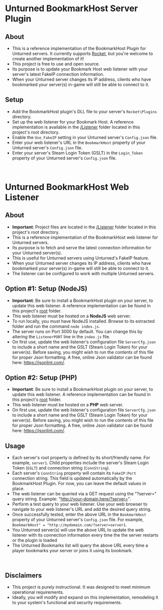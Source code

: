 # Unturned BookmarkHost Server Plugin


## About
- This is a reference implementation of the BookmarkHost Plugin for Unturned servers. It currently supports [Rocket](https://github.com/SmartlyDressedGames/Legally-Distinct-Missile), but you're welcome to create another implementation of it!
- This project is free to use and open source.
- Its purpose is to update your Bookmark Host web listener with your server's latest FakeIP connection information.
- When your Unturned server changes its IP address, clients who have bookmarked your server(s) in-game will still be able to connect to it.

## Setup
- Add the BookmarkHost plugin's DLL file to your server's `Rocket\Plugins` directory.
- Set up the web listener for your Bookmark Host. A reference implementation is available in the [/Listener](https://github.com/PandahutMushy/BookmarkHostPlugin/tree/master/Listener) folder located in this project's root directory. 
- Enable the `Use_FakeIP` setting in your Unturned server's `Config.json` file.
- Enter your web listener's URL in the `BookmarkHost` property of your Unturned server's `Config.json` file.
- Enter your server's Steam Login Token (GSLT) in the `Login_Token` property of your Unturned server's `Config.json` file.

<br/>

# Unturned BookmarkHost Web Listener

## About
- **Important**: Project files are located in the [/Listener](https://github.com/PandahutMushy/BookmarkHostPlugin/tree/master/Listener) folder located in this project's root directory. 
- This is a reference implementation of the BookmarkHost web listener for Unturned servers.
- Its purpose is to fetch and serve the latest connection information for your Unturned server(s).
- This is useful for Unturned servers using Unturned's FakeIP feature.
- When your Unturned server changes its IP address, clients who have bookmarked your server(s) in-game will still be able to connect to it.
- The listener can be configured to work with multiple Unturned servers.

## Option #1: Setup (NodeJS)
- **Important**: Be sure to install a BookmarkHost plugin on your server, to update this web listener. A reference implementation can be found in this project's [root](https://github.com/PandahutMushy/BookmarkHostPlugin/tree/master) folder.
- This web listener must be hosted on a **NodeJS** web server.
- To run locally, you must have NodeJS installed. Browse to its extracted folder and run the command `node index.js`.
- The server runs on Port 3000 by default. You can change this by altering the `ListenerPORT` line in the `index.js` file.
- On first use, update the web listener's configuration file `ServerCfg.json` to include a short name and the GSLT (Steam Login Token) for your server(s). Before saving, you might wish to run the contents of this file for proper Json formatting. A free, online Json validator can be found here: https://jsonlint.com/. 

## Option #2: Setup (PHP)
- **Important**: Be sure to install a BookmarkHost plugin on your server, to update this web listener. A reference implementation can be found in this project's [root](https://github.com/PandahutMushy/BookmarkHostPlugin/tree/master) folder.
- This web listener must be hosted on a **PHP** web server.
- On first use, update the web listener's configuration file `ServerCfg.json` to include a short name and the GSLT (Steam Login Token) for your server(s). Before saving, you might wish to run the contents of this file for proper Json formatting. A free, online Json validator can be found here: https://jsonlint.com/. 

## Usage
- Each server's root property is defined by its short/friendly name. For example, `server1`. Child properties include the server's Steam Login Token (`GSLT`) and connection string (`ConnString`).
- Each server's `ConnString` property will contain its `FakeIP:Port` connection string. This field is updated automatically by the BookmarkHost Plugin. For now, you can leave the default values in place.
- The web listener can be queried via a GET request using the "?server=" query string. Example: "http://your-domain.here/?server=<shortname>".
- Perform a test query to your web listener. Use your web browser to navigate to your web listener's URL and add the desired query string.
- Once successfully tested, enter the above URL in the `BookmarkHost` property of your Unturned server's `Config.json` file. For example, `BookmarkHost" = "http://mydomain.com/?server=server1`.
- You Unturned server(s) will use the above URL to update the web listener with its connection information every time the the server restarts or the plugin is loaded
- The Unturned Bookmarks list will query the above URL every time a player bookmarks your server or joins it using its bookmark.

<br/>

## Disclaimers
- This project is purely instructional. It was designed to meet minimum operational requirements.
- Ideally, you will modify and expand on this implementation, remodeling it to your system's functional and security requirements.